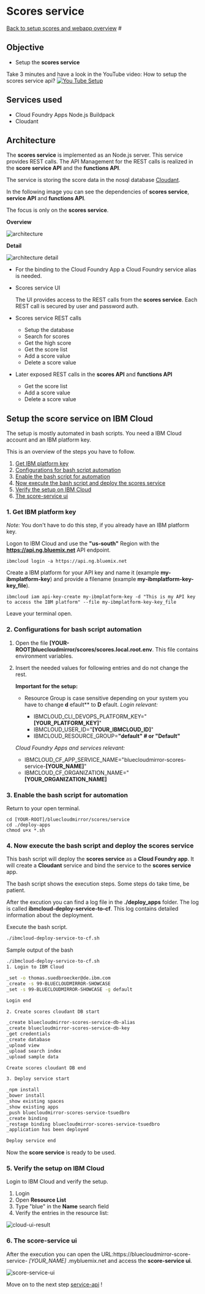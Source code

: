 # Scores service

[Back to setup scores and webapp overview](../README.md) #

## Objective

* Setup the **scores service**

Take 3 minutes and have a look in the YouTube video: How to setup the scores service api?
[![You Tube Setup](https://img.youtube.com/vi/xpMjO9ZTzq0/0.jpg)](https://www.youtube.com/watch?v=xpMjO9ZTzq0 "Click play on youtube")

## Services used

* Cloud Foundry Apps Node.js Buildpack
* Cloudant

## Architecture

The **scores service** is implemented as an Node.js server.
This service provides REST calls. The API Management for the REST calls is realized in the **score service API** and the 
**functions API**.

The service is storing the score data in the nosql database [Cloudant](https://www.ibm.com/cloud/cloudant).

In the following image you can see the dependencies of **scores service**, **service API** and **functions API**.

The focus is only on the  **scores service**.

**Overview**

![architecture](docimages/scores-architecture-scores-service.png)

**Detail**

![architecture detail](docimages/scores-architecture-scores-service-detail.png)

* For the binding to the Cloud Foundry App a Cloud Foundry service alias is needed.

* Scores service UI

   The UI provides access to the REST calls from the **scores service**. Each REST call is secured by user and password auth.
   
* Scores service REST calls
   * Setup the database 
   * Search for scores 
   * Get the high score
   * Get the score list
   * Add a score value
   * Delete a score value

* Later exposed REST calls in the **scores API** and **functions API**
   * Get the score list
   * Add a score value
   * Delete a score value

## Setup the score service on IBM Cloud

The setup is mostly automated in bash scripts.
You need a IBM Cloud account and an IBM platform key.

This is an overview of the steps you have to follow.

1. [Get IBM platform key](#part-SETUP-00)
2. [Configurations for bash script automation](#part-SETUP-01)
3. [Enable the bash script for automation](#part-SETUP-02)
4. [Now execute the bash script and deploy the scores service](#part-SETUP-03)
5. [Verify the setup on IBM Cloud](#part-SETUP-04)
6. [The score-service ui](#part-SETUP-05)

### 1. Get IBM platform key <a name="part-SETUP-00"></a>

_Note:_ You don't have to do this step, if you already have an IBM platform key.

Logon to IBM Cloud and use the **"us-south"** Region with the  **https://api.ng.bluemix.net** API endpoint.
```
ibmcloud login -a https://api.ng.bluemix.net
```

Create a IBM platform for your API key and name it (example **my-ibmplatform-key**) and provide a filename  (example **my-ibmplatform-key-key_file**).
```
ibmcloud iam api-key-create my-ibmplatform-key -d "This is my API key to access the IBM platform" --file my-ibmplatform-key-key_file
```

Leave your terminal open.

### 2. Configurations for bash script automation <a name="part-SETUP-01"></a>

1. Open the file **[YOUR-ROOT]bluecloudmirror/scores/scores.local.root.env**.
This file contains environment variables.

2. Insert the needed values for following entries and do not change the rest.

   **Important for the setup:**
   - Resource Group is case sensitive depending on your system you have to change **d** efault** to **D** efault.
   _Login relevant:_

     * IBMCLOUD_CLI_DEVOPS_PLATFORM_KEY="**[YOUR_PLATFORM_KEY]**"
     * IBMCLOUD_USER_ID="**[YOUR_IBMCLOUD_ID]**"
     * IBMCLOUD_RESOURCE_GROUP=**"default" # or "Default"**

   _Cloud Foundry Apps and services relevant:_

      * IBMCLOUD_CF_APP_SERVICE_NAME="bluecloudmirror-scores-service-**[YOUR_NAME]**"
      * IBMCLOUD_CF_ORGANIZATION_NAME="**[YOUR_ORGANIZATION_NAME]**
      

### 3. Enable the bash script for automation <a name="part-SETUP-02"></a>

Return to your open terminal.
```
cd [YOUR-ROOT]/bluecloudmirror/scores/service
cd ./deploy-apps
chmod u+x *.sh
```

### 4. Now execute the bash script and deploy the scores service <a name="part-SETUP-03"></a>

This bash script will deploy the **scores service** as a **Cloud Foundry app**.
It will create a **Cloudant** service and bind the service to the **scores service** app.

The bash script shows the execution steps. Some steps do take time, be patient.

After the excution you can find a log file in the **./deploy_apps** folder. The log is called **ibmcloud-deploy-service-to-cf**. This log contains detailed information about the deployment.

Execute the bash script.

```sh
./ibmcloud-deploy-service-to-cf.sh
```
Sample output of the bash

```sh
./ibmcloud-deploy-service-to-cf.sh 
1. Login to IBM Cloud

_set -o thomas.suedbroecker@de.ibm.com
_create -s 99-BLUECLOUDMIRROR-SHOWCASE
_set -s 99-BLUECLOUDMIRROR-SHOWCASE -g default

Login end

2. Create scores cloudant DB start

_create bluecloudmirror-scores-service-db-alias
_create bluecloudmirror-scores-service-db-key
_get credentials
_create database
_upload view
_upload search index
_upload sample data

Create scores cloudant DB end

3. Deploy service start

_npm install
_bower install
_show existing spaces
_show existing apps
_push bluecloudmirror-scores-service-tsuedbro
_create binding
_restage binding bluecloudmirror-scores-service-tsuedbro
_application has been deployed 

Deploy service end
```

Now the **score service** is ready to be used.

### 5. Verify the setup on IBM Cloud <a name="part-SETUP-04"></a>

Login to IBM Cloud and verify the setup.

1. Login
2. Open **Resource List**
3. Type "blue" in the **Name** search field
4. Verify the entries in the resource list:

![cloud-ui-result](docimages/cloud-ui.png)

### 6. The score-service ui <a name="part-SETUP-05"></a>

After the execution you can open the URL:https://bluecloudmirror-score-service- *[YOUR_NAME]* .mybluemix.net and access the **score-service ui**.

![score-service-ui](docimages/scores-service-ui.png)


Move on to the next step [service-api](../service-api/README.md) !


















